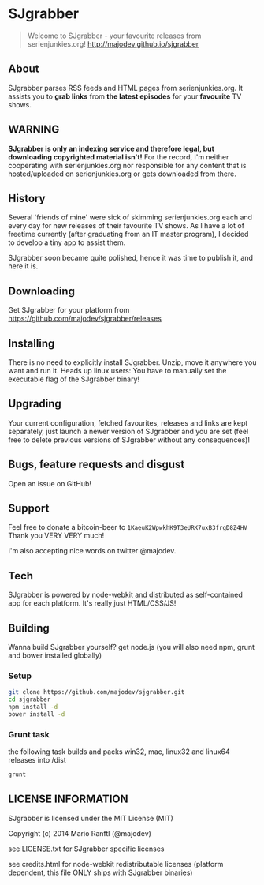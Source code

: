 # SJgrabber

> Welcome to SJgrabber - your favourite releases from serienjunkies.org!
http://majodev.github.io/sjgrabber

## About
SJgrabber parses RSS feeds and HTML pages from serienjunkies.org. 
It assists you to **grab links** from **the latest episodes** for your **favourite** TV shows.

## WARNING
**SJgrabber is only an indexing service and therefore legal, but downloading copyrighted material isn't!** For the record, I'm neither cooperating with serienjunkies.org nor responsible for any content that is hosted/uploaded on serienjunkies.org or gets downloaded from there.

## History
Several 'friends of mine' were sick of skimming serienjunkies.org each and every day for new releases of their favourite TV shows. As I have a lot of freetime currently (after graduating from an IT master program), I decided to develop a tiny app to assist them. 

SJgrabber soon became quite polished, hence it was time to publish it, and here it is.

## Downloading
Get SJgrabber for your platform from https://github.com/majodev/sjgrabber/releases

## Installing
There is no need to explicitly install SJgrabber. Unzip, move it anywhere you want and run it.
Heads up linux users: You have to manually set the executable flag of the SJgrabber binary!

## Upgrading
Your current configuration, fetched favourites, releases and links are kept separately, just launch a newer version of SJgrabber and you are set (feel free to delete previous versions of SJgrabber without any consequences)!

## Bugs, feature requests and disgust
Open an issue on GitHub!

## Support
Feel free to donate a bitcoin-beer to `1KaeuK2WpwkhK9T3eURK7uxB3frgD8Z4HV` Thank you VERY VERY much!

I'm also accepting nice words on twitter @majodev.

## Tech
SJgrabber is powered by node-webkit and distributed as self-contained app for each platform. It's really just HTML/CSS/JS!

## Building
Wanna build SJgrabber yourself?
get node.js (you will also need npm, grunt and bower installed globally)

### Setup

```bash
git clone https://github.com/majodev/sjgrabber.git
cd sjgrabber
npm install -d
bower install -d
```

### Grunt task
the following task builds and packs win32, mac, linux32 and linux64 releases into /dist
```bash
grunt
```

## LICENSE INFORMATION
SJgrabber is licensed under the MIT License (MIT)

Copyright (c) 2014 Mario Ranftl (@majodev)

see LICENSE.txt for SJgrabber specific licenses

see credits.html for node-webkit redistributable licenses (platform dependent, this file ONLY ships with SJgrabber binaries)